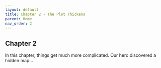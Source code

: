 ```yaml
---
layout: default
title: Chapter 2 - The Plot Thickens
parent: Home
nav_order: 2
---
```


## Chapter 2

In this chapter, things get much more complicated. Our hero discovered a hidden map...

